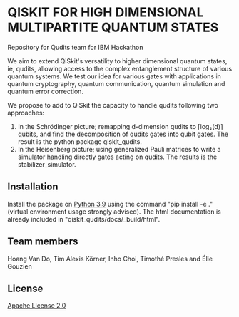 # QISKIT FOR HIGH DIMENSIONAL MULTIPARTITE QUANTUM STATES
Repository for Qudits team for IBM Hackathon

We aim to extend QiSkit's versatility to higher dimensional quantum states, ie, qudits, allowing access to the complex entanglement structure of various quantum systems. We test our idea for various gates with applications in quantum cryptography, quantum communication, quantum simulation and quantum error correction.

We propose to add to QiSkit the capacity to handle qudits following two approaches: 

1. In the Schrödinger picture; remapping d-dimension qudits to ⌈log₂(d)⌉ qubits, and find the decomposition of qudits gates into qubit gates. The result is the python package qiskit_qudits.
2. In the Heisenberg picture; using generalized Pauli matrices to write a simulator handling directly gates acting on qudits. The results is the stabilizer_simulator.

## Installation
Install the package on [Python 3.9](https://www.python.org/downloads/release/python-3913/) using the command \"pip install -e .\" (virtual environment usage strongly advised). The html documentation is already included in \"qiskit_qudits/docs/_build/html\".

## Team members

Hoang Van Do, Tim Alexis Körner, Inho Choi, Timothé Presles and Élie Gouzien

## License

[Apache License 2.0](LICENSE.txt)

